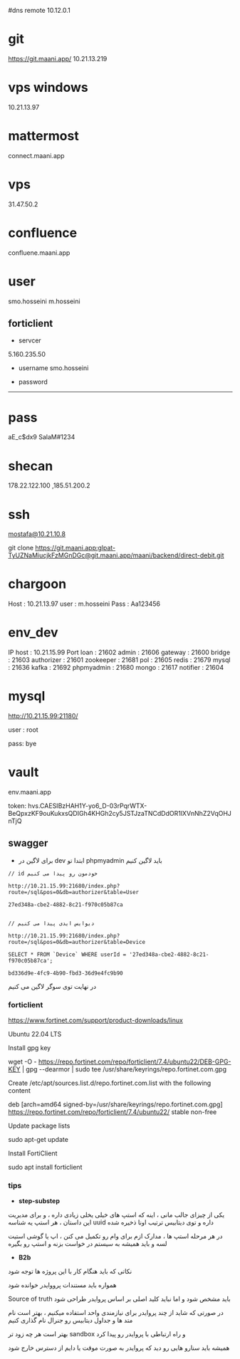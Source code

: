 #dns remote
10.12.0.1

# git 
https://git.maani.app/
10.21.13.219

# vps windows
10.21.13.97

# mattermost
connect.maani.app

# vps
31.47.50.2

#  confluence
confluene.maani.app

# user
smo.hosseini
m.hosseini

## forticlient

+ servcer
  
5.160.235.50

+ username
smo.hosseini

+ password

***********

# pass
aE_c$dx9
SalaM#1234
 
# shecan
178.22.122.100 ,185.51.200.2

# ssh
mostafa@10.21.10.8


git clone https://git.maani.app:glpat-TyUZNaMiucjkFzMGnDGc@git.maani.app/maani/backend/direct-debit.git

# chargoon

Host : 10.21.13.97
user : m.hosseini
Pass : Aa123456

# env_dev

IP host : 10.21.15.99
Port
loan : 21602
admin : 21606
gateway : 21600
bridge : 21603
authorizer : 21601
zookeeper : 21681
pol : 21605
redis : 21679
mysql : 21636
kafka : 21692
phpmyadmin : 21680
mongo : 21617
notifier : 21604

# mysql

http://10.21.15.99:21180/

user : root

pass: bye

# vault
env.maani.app

token: hvs.CAESIBzHAH1Y-yo6_D-03rPqrWTX-BeQpxzKF9ouKukxsQDIGh4KHGh2cy5JSTJzaTNCdDdOR1lXVnNhZ2VqOHJnTjQ




## swagger

+ برای لاگین در dev  ابتدا تو phpmyadmin باید لاگین کنیم

```
// id خودمون رو پیدا می کنیم

http://10.21.15.99:21680/index.php?route=/sql&pos=0&db=authorizer&table=User

27ed348a-cbe2-4882-8c21-f970c05b87ca


// دیوایس ایدی پیدا می کنیم

http://10.21.15.99:21680/index.php?route=/sql&pos=0&db=authorizer&table=Device

SELECT * FROM `Device` WHERE userId = '27ed348a-cbe2-4882-8c21-f970c05b87ca';

bd336d9e-4fc9-4b90-fbd3-36d9e4fc9b90

```

در نهایت توی سوگر لاگین می کنیم


### forticlient

https://www.fortinet.com/support/product-downloads/linux

Ubuntu 22.04 LTS

Install gpg key

wget -O - https://repo.fortinet.com/repo/forticlient/7.4/ubuntu22/DEB-GPG-KEY | gpg --dearmor | sudo tee /usr/share/keyrings/repo.fortinet.com.gpg

Create /etc/apt/sources.list.d/repo.fortinet.com.list with the following content

deb [arch=amd64 signed-by=/usr/share/keyrings/repo.fortinet.com.gpg] https://repo.fortinet.com/repo/forticlient/7.4/ubuntu22/ stable non-free

Update package lists

sudo apt-get update

Install FortiClient

sudo apt install forticlient
 


### tips

+ **step-substep**

یکی از چیزای جالب مانی ، اینه که استپ های خیلی یخلی زیادی داره ،  و برای مدیریت این داستان  ، هر استپ یه شناسه uuid  داره و توی دیتابیس ترتیب اونا ذخیره شده

در هر مرحله استپ ها ، مدارک ازم برای وام رو تکمیل می کنن ، اپ یا گوشی استیت لسه و باید همیشه به سیستم در خواست بزنه و استپ رو بگیره 



+ **B2b**

نکاتی که باید هنگام کار با این پروژه ها توجه شود

همواره باید مستندات پرووایدر خوانده شود 

Source of truth باید مشخص شود و اما نباید کلید اصلی بر اساس پروایدر طراحی شود 

در صورتی که شاید از چند پروایدر برای نیازمندی واحد استفاده میکنیم ، بهتر است نام متد ها و جداول دیتابیس رو جنرال نام گذاری کنیم

بهتر است هر چه زود تر sandbox  و راه ارتباطی با پروایدر رو پیدا کرد

همیشه باید سنارو هایی رو دید که پروایدر به صورت موقت یا دایم از دسترس خارج شود
